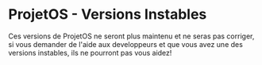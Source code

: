 # ProjetOS - Versions Instables
Ces versions de ProjetOS ne seront plus maintenu et ne seras pas corriger, si vous demander de l'aide aux developpeurs et que vous avez une des versions instables, ils ne pourront pas vous aidez!
